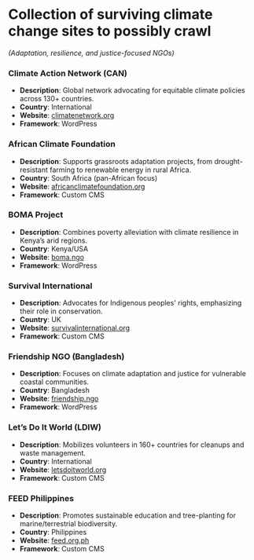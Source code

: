 # Collection of surviving climate change sites to possibly crawl

*(Adaptation, resilience, and justice-focused NGOs)*  

### **Climate Action Network (CAN)**  
- **Description**: Global network advocating for equitable climate policies across 130+ countries.  
- **Country**: International  
- **Website**: [climatenetwork.org](https://climatenetwork.org/)  
- **Framework**: WordPress  

### **African Climate Foundation**  
- **Description**: Supports grassroots adaptation projects, from drought-resistant farming to renewable energy in rural Africa.  
- **Country**: South Africa (pan-African focus)  
- **Website**: [africanclimatefoundation.org](https://africanclimatefoundation.org/)  
- **Framework**: Custom CMS  

### **BOMA Project**  
- **Description**: Combines poverty alleviation with climate resilience in Kenya’s arid regions.  
- **Country**: Kenya/USA  
- **Website**: [boma.ngo](https://boma.ngo/)  
- **Framework**: WordPress  

### **Survival International**  
- **Description**: Advocates for Indigenous peoples' rights, emphasizing their role in conservation.  
- **Country**: UK  
- **Website**: [survivalinternational.org](https://www.survivalinternational.org/)  
- **Framework**: Custom CMS  

### **Friendship NGO (Bangladesh)**  
- **Description**: Focuses on climate adaptation and justice for vulnerable coastal communities.  
- **Country**: Bangladesh  
- **Website**: [friendship.ngo](https://friendship.ngo/)  
- **Framework**: WordPress  

### **Let’s Do It World (LDIW)**  
- **Description**: Mobilizes volunteers in 160+ countries for cleanups and waste management.  
- **Country**: International  
- **Website**: [letsdoitworld.org](https://letsdoitworld.org/)  
- **Framework**: Custom CMS   

### **FEED Philippines**  
- **Description**: Promotes sustainable education and tree-planting for marine/terrestrial biodiversity.  
- **Country**: Philippines  
- **Website**: [feed.org.ph](https://feed.org.ph/)  
- **Framework**: Custom CMS 